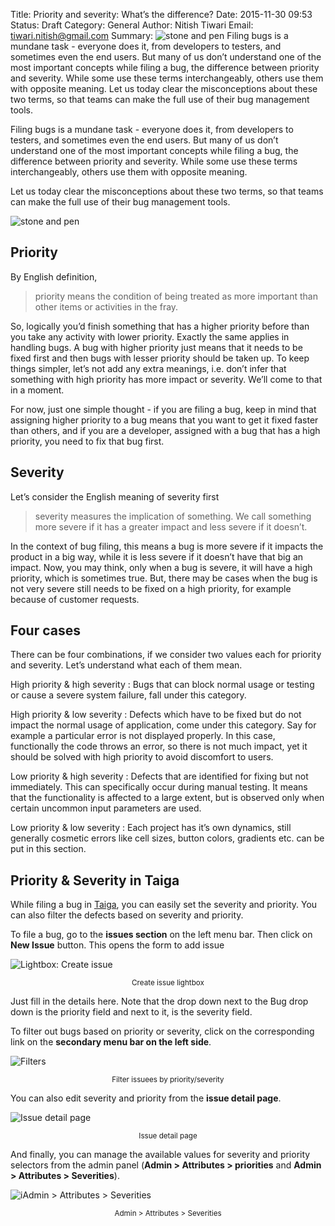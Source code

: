 Title: Priority and severity: What’s the difference?
Date: 2015-11-30 09:53
Status: Draft
Category: General
Author: Nitish Tiwari
Email: tiwari.nitish@gmail.com
Summary: ![stone and pen]({filename}/images/2015-11-30_priority_and_severity_what_is_the_difference/balanza.jpg) Filing bugs is a mundane task - everyone does it, from developers to testers, and sometimes even the end users. But many of us don’t understand one of the most important concepts while filing a bug, the difference between priority and severity. While some use these terms interchangeably, others use them with opposite meaning. Let us today clear the misconceptions about these two terms, so that teams can make the full use of their bug management tools.


Filing bugs is a mundane task - everyone does it, from developers to testers, and sometimes even the end users. But many of us don’t understand one of the most important concepts while filing a bug, the difference between priority and severity. While some use these terms interchangeably, others use them with opposite meaning.

Let us today clear the misconceptions about these two terms, so that teams can make the full use of their bug management tools.

![stone and pen]({filename}/images/2015-11-30_priority_and_severity_what_is_the_difference/balanza.jpg)

## Priority

By English definition,
> priority means the condition of being treated as more important than other items or activities in the fray.

So, logically you’d finish something that has a higher priority before than you take any activity with lower priority. Exactly the same applies in handling bugs. A bug with higher priority just means that it needs to be fixed first and then bugs with lesser priority should be taken up. To keep things simpler, let’s not add any extra meanings, i.e. don’t infer that something with high priority has more impact or severity. We’ll come to that in a moment.

For now, just one simple thought - if you are filing a bug, keep in mind that assigning higher priority to a bug means that you want to get it fixed faster than others, and if you are a developer, assigned with a bug that has a high priority, you need to fix that bug first.


## Severity

Let’s consider the English meaning of severity first
> severity measures the implication of something. We call something more severe if it has a greater impact and less severe if it doesn’t.

In the context of bug filing, this means a bug is more severe if it impacts the product in a big way, while it is less severe if it doesn’t have that big an impact. Now, you may think, only when a bug is severe, it will have a high priority, which is sometimes true. But, there may be cases when the bug is not very severe still needs to be fixed on a high priority, for example because of customer requests.


## Four cases

There can be four combinations, if we consider two values each for priority and severity. Let’s understand what each of them mean.

High priority & high severity
: Bugs that can block normal usage or testing or cause a severe system failure, fall under this category. 

High priority & low severity
: Defects which have to be fixed but do not impact the normal usage of application, come under this category. Say for example a particular error is not displayed properly. In this case, functionally the code throws an error, so there is not much impact, yet it should be solved with high priority to avoid discomfort to users.

Low priority & high severity
: Defects that are identified for fixing but not immediately. This can specifically occur during manual testing. It means that the functionality is affected to a large extent, but is observed only when certain uncommon input parameters are used.

Low priority & low severity
: Each project has it’s own dynamics, still generally cosmetic errors like cell sizes, button colors, gradients etc. can be put in this section.


## Priority & Severity in Taiga

While filing a bug in [Taiga](https://taiga.io), you can easily set the severity and priority. You can also filter the defects based on severity and priority.

To file a bug, go to the **issues section** on the left menu bar. Then click on **New Issue** button. This opens the form to add issue

![Lightbox: Create issue]({filename}/images/2015-11-30_priority_and_severity_what_is_the_difference/create_issue_lightbox.png)
<div style="text-align: center;"><small>Create issue lightbox</small></div>

Just fill in the details here. Note that the drop down next to the Bug drop down is the priority field and next to it, is the severity field.

To filter out bugs based on priority or severity, click on the corresponding link on the **secondary menu bar on the left side**.

![Filters]({filename}/images/2015-11-30_priority_and_severity_what_is_the_difference/filters.png)
<div style="text-align: center;"><small>Filter issuees by priority/severity</small></div>

You can also edit severity and priority from the **issue detail page**.

![Issue detail page]({filename}/images/2015-11-30_priority_and_severity_what_is_the_difference/edit_issue.png)
<div style="text-align: center;"><small>Issue detail page</small></div>

And finally, you can manage the available values for severity and priority selectors from the admin panel (**Admin > Attributes > priorities** and **Admin > Attributes > Severities**).

![iAdmin > Attributes > Severities]({filename}/images/2015-11-30_priority_and_severity_what_is_the_difference/admin_edit_severities.png)
<div style="text-align: center;"><small>Admin > Attributes > Severities</small></div>
